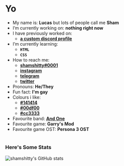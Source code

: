 # **Yo**

- My name is: **Lucas** but lots of people call me **Sham**
- I’m currently working on: **nothing right now**
- I have previously worked on:
    * [**a custom discord profile**](https://projects.shamshitty.xyz/discordprofile/)
- I’m currently learning:
    * **`HTML`**
    * **`CSS`**
- How to reach me:
    * [**shamshitty#0001**](https://discord.com/channels/@me)
    * [**instagram**](https://instagram.com/shamshitty/)
    * [**telegram**](https://t.me/shamshitty)
    * [**twitter**](https://twitter.com/shamshitty)
- Pronouns: **He/They**
- Fun fact: **I'm gay**
- Colours i like:
    * [**#141414**](https://htmlcsscolor.com/hex/141414)
    * [**#00df00**](https://htmlcsscolor.com/hex/00df00)
    * [**#cc3333**](https://htmlcsscolor.com/hex/cc3333)
- Favourite band: [**And One**](https://andone.de)
- Favourite game: **Garry's Mod**
- Favourite game OST: **Persona 3 OST**

#

### **Here's Some Stats**

![shamshitty's GitHub stats](https://github-readme-stats.vercel.app/api?username=shamshitty&show_icons=true&theme=dark)
